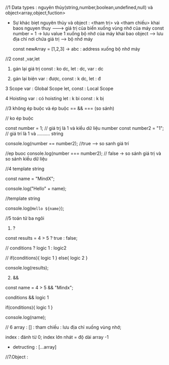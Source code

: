 //1 Data types : nguyên thủy(string,number,boolean,undefined,null) và object<array,object,fuction>

- Sự khác biẹt nguyên thủy và object : <tham trị> và <tham chiếu>
  khai baos nguyen thuy ---> giá trị của biến xuống vùng nhớ của máy
  const number = 1 -> lưu value 1 xuống bộ nhớ của máy
  khai bao object --> lưu địa chỉ nơi chứa giá trị --> bộ nhớ máy

  const newArray = [1,2,3] -> abc : address xuống bộ nhớ máy

//2 const ,var,let

1. gán lại giá trị
   const : ko dc,
   let : dc,
   var : dc

2. gán lại biện
   var : được,
   const : k dc,
   let : đ

3 Scope
var : Global Scope
let, const : Local Scope

4 Hoisting
var : có hoisting
let : k bi
const : k bị

//3 không ép buộc và ép buộc == && === (so sánh)

// ko ép buộc

const number = 1; // giá trj là 1 và kiểu dữ liệu number
const number2 = "1"; // giá trí là 1 và .......... string

console.log(number == number2); //true --> so sanh giá trí

//ep buoc
console.log(number === number2); // false -> so sánh giá trị và so sánh kiểu dữ liệu

//4 template string

const name = "MindX";

console.log("Hello" + name);

//template string

console.log(`Hello ${name}`);

//5 toán tử ba ngôi

1. ?

const results = 4 > 5 ? true : false;

// conditions ? logic 1 : logic2

// if(conditions){
logic 1
}
else{
logic 2
}

console.log(results);

2. &&

const name = 4 > 5 && "Mindx";

conditions && logic 1

if(conditions){
logic 1
}

console.log(name);

// 6 array : [] <DataTypes : Object> : tham chiếu : lưu địa chỉ xuống vùng nhớ;

index : đánh từ 0;
index lớn nhát = độ dài array -1

- detructing : [...array]

//7.Object : <doi tuong >
